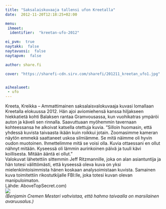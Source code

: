 ```yaml
---
title: "Saksalaiskuvaaja tallensi ufon Kreetalla"
date:  2012-11-20T12:18:25+02:00

menu:
 ihmeet:
  identifier:  "kreetan-ufo-2012"

ei_pvm:  true
naytakk:  false
naytavuosi:  false
naytapvm:  false

author: share.fi

cover: "https://sharefi-cdn.sirv.com/sharefi/201211_kreetan_ufo1.jpg"


aihealueet:
 - ufo
---
```

<p>Kreeta, Kreikka – Ammattimainen saksalaisvalokuvaaja kuvasi lomallaan Kreetalla elokuussa 2012. Hän ajoi aviomiehensä kanssa hiljakseen hiekkatietä kohti Balaksen rantaa Gramvousassa, kun vuohikatras ympäröi auton ja käveli sen rinnalla. Saavuttuaan myöhemmin tavernaan kohteessansa he alkoivat katsella otettuja kuvia. ”Silloin huomasin, että yhdessä kuvista taivaasta ikään kuin roikkui jotain. Zoomasimme kameran näytön emmekä saattaneet uskoa silmiämme. Se mitä näimme oli hyvin oudon muotoinen. Ihmettelimme mitä se voisi olla. Kuvia ottaessani en ollut nähnyt mitään. Kyseessä oli lämmin aurinkoinen päivä ja tuuli kävi koillisesta. Mitään ääntä ei ollut.”<br>Valokuvat lähetettiin sittemmin Jeff Ritzmannille, joka on alan asiantuntija ja hän totesi välittömästi, että kyseessä oleva kuva on yksi mielenkiintoisimmista hänen koskaan analysoimistaan kuvista. Samainen kuva toimitettiin rikostutkijalle FBI:lle, joka totesi kuvan olevan manipuloimaton.<br>Lähde: AboveTopSecret.com)<br><img src="https://sharefi-cdn.sirv.com/sharefi/201211_kreetan_ufo-closeup.jpeg" /><br /><em>(Benjamin Cremen Mestari vahvistaa, että hahmo taivaalla on marsilainen avaruusalus.)</em></p>


